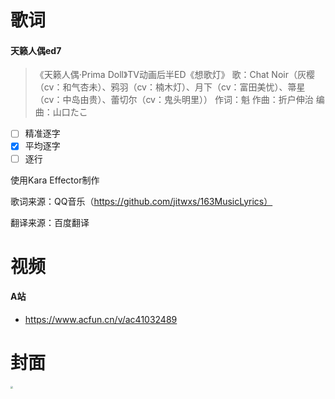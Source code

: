 # 歌词

#### 天籁人偶ed7

> 《天籁人偶·Prima Doll》TV动画后半ED《想歌灯》
> 歌：Chat Noir（灰樱（cv：和气杏未）、鸦羽（cv：楠木灯）、月下（cv：富田美忧）、箒星（cv：中岛由贵）、蕾切尔（cv：鬼头明里））
> 作词：魁
> 作曲：折户伸治
> 编曲：山口たこ


- [ ] 精准逐字
- [x] 平均逐字
- [ ] 逐行

使用Kara Effector制作

歌词来源：QQ音乐（https://github.com/jitwxs/163MusicLyrics）

翻译来源：百度翻译

# 视频

#### A站

- https://www.acfun.cn/v/ac41032489

# 封面

<img src="https://tx-free-imgs.acfun.cn/newUpload/14537012_1796f9ab5df74525a27cf14f51813ccd.png" style="zoom: 25%;" />
